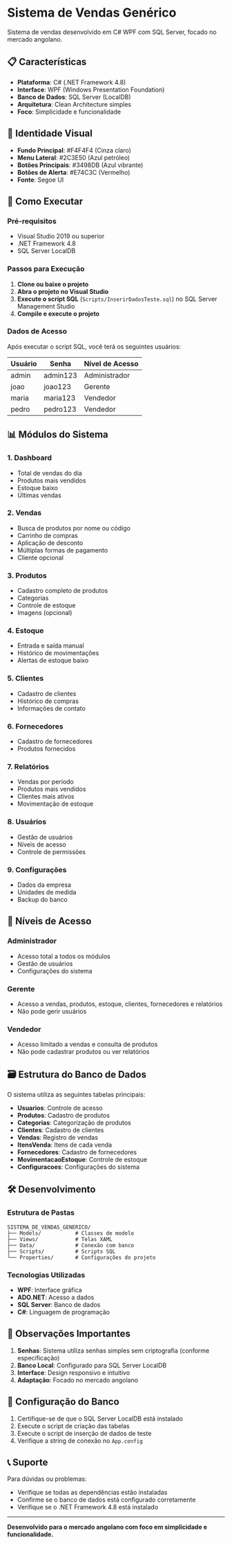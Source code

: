# Sistema de Vendas Genérico

Sistema de vendas desenvolvido em C# WPF com SQL Server, focado no mercado angolano.

## 📋 Características

- **Plataforma**: C# (.NET Framework 4.8)
- **Interface**: WPF (Windows Presentation Foundation)
- **Banco de Dados**: SQL Server (LocalDB)
- **Arquitetura**: Clean Architecture simples
- **Foco**: Simplicidade e funcionalidade

## 🎨 Identidade Visual

- **Fundo Principal**: #F4F4F4 (Cinza claro)
- **Menu Lateral**: #2C3E50 (Azul petróleo)
- **Botões Principais**: #3498DB (Azul vibrante)
- **Botões de Alerta**: #E74C3C (Vermelho)
- **Fonte**: Segoe UI

## 🚀 Como Executar

### Pré-requisitos
- Visual Studio 2019 ou superior
- .NET Framework 4.8
- SQL Server LocalDB

### Passos para Execução

1. **Clone ou baixe o projeto**
2. **Abra o projeto no Visual Studio**
3. **Execute o script SQL** (`Scripts/InserirDadosTeste.sql`) no SQL Server Management Studio
4. **Compile e execute o projeto**

### Dados de Acesso

Após executar o script SQL, você terá os seguintes usuários:

| Usuário | Senha | Nível de Acesso |
|---------|-------|-----------------|
| admin | admin123 | Administrador |
| joao | joao123 | Gerente |
| maria | maria123 | Vendedor |
| pedro | pedro123 | Vendedor |

## 📊 Módulos do Sistema

### 1. Dashboard
- Total de vendas do dia
- Produtos mais vendidos
- Estoque baixo
- Últimas vendas

### 2. Vendas
- Busca de produtos por nome ou código
- Carrinho de compras
- Aplicação de desconto
- Múltiplas formas de pagamento
- Cliente opcional

### 3. Produtos
- Cadastro completo de produtos
- Categorias
- Controle de estoque
- Imagens (opcional)

### 4. Estoque
- Entrada e saída manual
- Histórico de movimentações
- Alertas de estoque baixo

### 5. Clientes
- Cadastro de clientes
- Histórico de compras
- Informações de contato

### 6. Fornecedores
- Cadastro de fornecedores
- Produtos fornecidos

### 7. Relatórios
- Vendas por período
- Produtos mais vendidos
- Clientes mais ativos
- Movimentação de estoque

### 8. Usuários
- Gestão de usuários
- Níveis de acesso
- Controle de permissões

### 9. Configurações
- Dados da empresa
- Unidades de medida
- Backup do banco

## 🔐 Níveis de Acesso

### Administrador
- Acesso total a todos os módulos
- Gestão de usuários
- Configurações do sistema

### Gerente
- Acesso a vendas, produtos, estoque, clientes, fornecedores e relatórios
- Não pode gerir usuários

### Vendedor
- Acesso limitado a vendas e consulta de produtos
- Não pode cadastrar produtos ou ver relatórios

## 🗃️ Estrutura do Banco de Dados

O sistema utiliza as seguintes tabelas principais:

- **Usuarios**: Controle de acesso
- **Produtos**: Cadastro de produtos
- **Categorias**: Categorização de produtos
- **Clientes**: Cadastro de clientes
- **Vendas**: Registro de vendas
- **ItensVenda**: Itens de cada venda
- **Fornecedores**: Cadastro de fornecedores
- **MovimentacaoEstoque**: Controle de estoque
- **Configuracoes**: Configurações do sistema

## 🛠️ Desenvolvimento

### Estrutura de Pastas
```
SISTEMA_DE_VENDAS_GENERICO/
├── Models/           # Classes de modelo
├── Views/            # Telas XAML
├── Data/             # Conexão com banco
├── Scripts/          # Scripts SQL
└── Properties/       # Configurações do projeto
```

### Tecnologias Utilizadas
- **WPF**: Interface gráfica
- **ADO.NET**: Acesso a dados
- **SQL Server**: Banco de dados
- **C#**: Linguagem de programação

## 📝 Observações Importantes

1. **Senhas**: Sistema utiliza senhas simples sem criptografia (conforme especificação)
2. **Banco Local**: Configurado para SQL Server LocalDB
3. **Interface**: Design responsivo e intuitivo
4. **Adaptação**: Focado no mercado angolano

## 🔧 Configuração do Banco

1. Certifique-se de que o SQL Server LocalDB está instalado
2. Execute o script de criação das tabelas
3. Execute o script de inserção de dados de teste
4. Verifique a string de conexão no `App.config`

## 📞 Suporte

Para dúvidas ou problemas:
- Verifique se todas as dependências estão instaladas
- Confirme se o banco de dados está configurado corretamente
- Verifique se o .NET Framework 4.8 está instalado

---

**Desenvolvido para o mercado angolano com foco em simplicidade e funcionalidade.** 